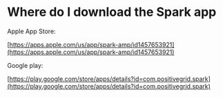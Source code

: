 # Where do I download the Spark app
Apple App Store:

[https://apps.apple.com/us/app/spark-amp/id1457653921](https://apps.apple.com/us/app/spark-amp/id1457653921)

Google play:

[https://play.google.com/store/apps/details?id=com.positivegrid.spark](https://play.google.com/store/apps/details?id=com.positivegrid.spark)